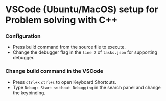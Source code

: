 # VSCode (Ubuntu/MacOS) setup for Problem solving with C++

### Configuration

- Press build command from the source file to execute.
- Change the debugger flag in the `line 7` of `tasks.json` for supporting debugger.


### Change build command in the VSCode

- Press `ctrl+k` `ctrl+s` to open Keyboard Shortcuts.
- Type `Debug: Start without Debugging` in the search panel and change the keybinding.